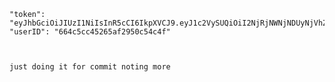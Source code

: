 
    "token": "eyJhbGciOiJIUzI1NiIsInR5cCI6IkpXVCJ9.eyJ1c2VySUQiOiI2NjRjNWNjNDUyNjVhZjI5NTBjNTRjNGYiLCJpYXQiOjE3MTYyODA1MTZ9.drfynl3ohFHZOp3JfnervEgFWw2YipaIkVb0PBp3a0Y",
    "userID": "664c5cc45265af2950c54c4f"



    just doing it for commit noting more 